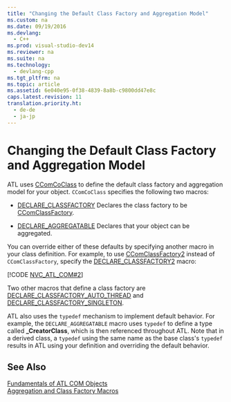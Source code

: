 ```yaml
---
title: "Changing the Default Class Factory and Aggregation Model"
ms.custom: na
ms.date: 09/19/2016
ms.devlang: 
  - C++
ms.prod: visual-studio-dev14
ms.reviewer: na
ms.suite: na
ms.technology: 
  - devlang-cpp
ms.tgt_pltfrm: na
ms.topic: article
ms.assetid: 6e040e95-0f38-4839-8a8b-c9800dd47e8c
caps.latest.revision: 11
translation.priority.ht: 
  - de-de
  - ja-jp
---
```

# Changing the Default Class Factory and Aggregation Model
ATL uses [CComCoClass](../vs140/CComCoClass-Class.md) to define the default class factory and aggregation model for your object. `CComCoClass` specifies the following two macros:  
  
-   [DECLARE_CLASSFACTORY](../vs140/DECLARE_CLASSFACTORY.md) Declares the class factory to be [CComClassFactory](../vs140/CComClassFactory-Class.md).  
  
-   [DECLARE_AGGREGATABLE](../vs140/DECLARE_AGGREGATABLE.md) Declares that your object can be aggregated.  
  
 You can override either of these defaults by specifying another macro in your class definition. For example, to use [CComClassFactory2](../vs140/CComClassFactory2-Class.md) instead of `CComClassFactory`, specify the [DECLARE_CLASSFACTORY2](../vs140/DECLARE_CLASSFACTORY2.md) macro:  
  
 [!CODE [NVC_ATL_COM#2](../CodeSnippet/VS_Snippets_Cpp/NVC_ATL_COM#2)]  
  
 Two other macros that define a class factory are [DECLARE_CLASSFACTORY_AUTO_THREAD](../vs140/DECLARE_CLASSFACTORY_AUTO_THREAD.md) and [DECLARE_CLASSFACTORY_SINGLETON](../vs140/DECLARE_CLASSFACTORY_SINGLETON.md).  
  
 ATL also uses the `typedef` mechanism to implement default behavior. For example, the `DECLARE_AGGREGATABLE` macro uses `typedef` to define a type called **_CreatorClass**, which is then referenced throughout ATL. Note that in a derived class, a `typedef` using the same name as the base class's `typedef` results in ATL using your definition and overriding the default behavior.  
  
## See Also  
 [Fundamentals of ATL COM Objects](../vs140/Fundamentals-of-ATL-COM-Objects.md)   
 [Aggregation and Class Factory Macros](../vs140/Aggregation-and-Class-Factory-Macros.md)
